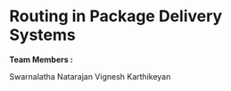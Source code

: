 # Routing in Package Delivery Systems

**Team  Members :** 

Swarnalatha Natarajan
Vignesh Karthikeyan
